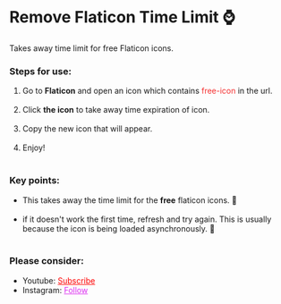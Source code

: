 # Remove Flaticon Time Limit ⌚
Takes away time limit for free Flaticon icons.

<h3>Steps for use: </h3>
<ol style="margin-bottom:10px;">
<li>Go to <b>Flaticon</b> and open an icon which contains <span style="color:#f52f2f;">free-icon</span> in the url.</li><br>
<li>Click <b>the icon</b> to take away time expiration of icon.</li><br>
<li>Copy the new icon that will appear.</li><br>
<li>Enjoy!</li><br>
</ol>


<h3>Key points:</h3>
<ul style="margin-bottom:10px;">
<li>This takes away the time limit for the <b>free</b> flaticon icons. 💸</li><br>
  <li>if it doesn't work the first time, refresh and try again. This is usually because the icon is being loaded asynchronously. 🔄</li><br>
</ul>

<h3>Please consider:</h3>
<ul>
<li>Youtube:  <a style="color:red;" target="_Blank" href="https://www.youtube.com/channel/UCinBnZ2BKAbCKA1w9lmFd0w">Subscribe</a></li>
<li>Instagram:  <a style="color:#dc2ef0;" target="_Blank" href="https://www.instagram.com/nyc.geahad.codes/">Follow</a></li>
</ul>
